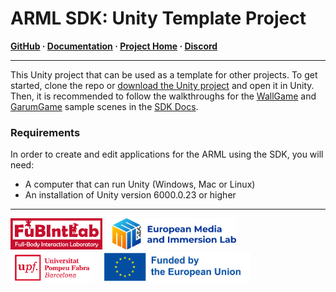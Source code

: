 # ARML SDK: Unity Template Project
**[GitHub](https://github.com/fubilab/arml-sdk) ·
  [Documentation]("https://fubilab.github.io/arml-sdk/") ·
  [Project Home](https://emil-xr.eu/lighthouse-projects/upf-ar-magic-lantern/") ·
  [Discord](https://discord.gg/zWZT3yKf4q")**
<hr size="1" />

This Unity project that can be used as a template for other projects. To get started, clone the repo or [download the Unity project](https://github.com/fubilab/arml-sdk/releases/download/pre-release/unity-arml-sdk-v0.1.0.zip) and open it in Unity. Then, it is recommended to follow the walkthroughs for the [WallGame](https://fubilab.github.io/arml-sdk/docs/wallgame.html) and [GarumGame](https://fubilab.github.io/arml-sdk/docs/garumgame.html) sample scenes in the [SDK Docs](https://fubilab.github.io/arml-sdk/).

### Requirements

In order to create and edit applications for the ARML using the SDK, you will need:
-	A computer that can run Unity (Windows, Mac or Linux)
-	An installation of Unity version 6000.0.23 or higher

<hr size="1">
<a href="https://www.upf.edu/web/fubintlab">
<img src="../arml-website/docs/images/FubIntLab.jpg" height="50" margin="5"/></a>
&nbsp;&nbsp;
<a href="https://emil-xr.eu">
<img src="../arml-website/docs/images/emil-logo.png" height="50"/></a>
&nbsp;&nbsp;
<a href="https://upf.edu">
<img src="../arml-website/docs/images/UPF.png" height="50"/></a>
&nbsp;&nbsp;
<img src="../arml-website/docs/images/funded-by-the-eu.png" height="50" />
